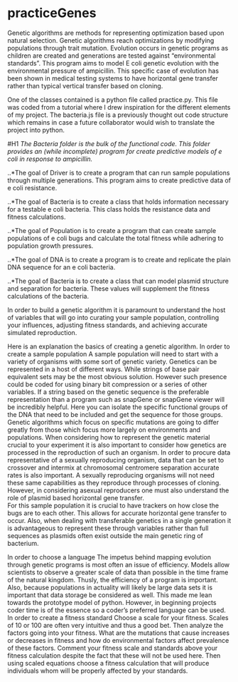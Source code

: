 # practiceGenes
Genetic algorithms are methods for representing optimization based upon natural selection. 
Genetic algorithms reach optimizations by modifying populations through trait mutation.
Evolution occurs in genetic programs as children are created and generations are tested against “environmental standards”. 
This program aims to model E coli genetic evolution with the environmental pressure of ampicillin.
This specific case of evolution has been shown in medical testing systems to have horizontal gene transfer rather than typical vertical transfer based on cloning. 

One of the classes contained is a python file called practice.py. This file was coded from a tutorial  where I drew inspiration for the different elements of my project. The bacteria.js file is a previously thought out code structure which remains in case a future collaborator would wish to translate the project into python. 

#H1 *The Bacteria folder is the bulk of the functional code. This folder provides an (while incomplete) program for create predictive models of e coli in response to ampicillin.*

..*The goal of Driver is to create a program that can run sample populations through multiple generations. This program aims to create predictive data of e coli resistance.

..*The goal of Bacteria is to create a class that holds information necessary for a testable e coli bacteria. This class holds the resistance data and fitness calculations.

..*The goal of Population is to create a program that can create sample populations of e coli bugs and calculate the total fitness while adhering to population growth pressures.

..*The goal of DNA is to create a program is to create and replicate the plain DNA sequence for an e coli bacteria.

..*The goal of Bacteria is to create a class that can model plasmid structure and separation for bacteria. These values will supplement the fitness calculations of the bacteria.

In order to build a genetic algorithm it is paramount to understand the host of variables that will go into curating your sample population, controlling your influences, adjusting fitness standards, and achieving accurate simulated reproduction.  

Here is an explanation the basics of creating a genetic algorithm. 
In order to create a sample population 
A sample population will need to start with a variety of organisms with some sort of genetic variety. 
Genetics can be represented in a host of different ways. While strings of base pair equivalent sets may be the most obvious solution. However such presence could be coded for using binary bit compression or a series of other variables. If a string based on the genetic sequence is the preferable representation than a program such as snapGene or snapGene viewer will be incredibly helpful. Here you can isolate the specific functional groups of the DNA that need to be included and get the sequence for those groups. Genetic algorithms which focus on specific mutations are going to differ greatly from those which focus more largely on environments and populations. When considering how to represent the genetic material crucial to your experiment it is also important to consider how genetics are processed in the reproduction of such an organism. In order to procure data representative of a sexually reproducing organism, data that can be set to crossover and intermix at chromosomal centromere separation accurate rates is also important. A sexually reproducing organisms will not need these same capabilities as they reproduce through processes of cloning. However, in considering asexual reproducers one must also understand the role of plasmid based horizontal gene transfer.  
For this sample population it is crucial to have trackers on how close the bugs are to each other. This allows for accurate horizontal gene transfer to occur. Also, when dealing with transferable genetics in a single generation it is advantageous to represent these through variables rather than full sequences as plasmids often exist outside the main genetic ring of bacterium. 

In order to choose a language 
The impetus behind mapping evolution through genetic programs is most often an issue of efficiency. Models allow scientists to observe a greater scale of data than possible in the time frame of the natural kingdom. Thusly, the efficiency of a program is important. Also, because populations in actuality will likely be large data sets it is important that data storage be considered as well. This made me lean towards the prototype model of python. However, in beginning projects coder time is of the essence so a coder’s preferred language can be used.  
In order to create a fitness standard
Choose a scale for your fitness. Scales of 10 or 100 are often very intuitive and thus a good bet. Then analyze the factors going into your fitness. What are the mutations that cause increases or decreases in fitness and how do environmental factors affect prevalence of these factors. Comment your fitness scale and standards above your fitness calculation despite the fact that these will not be used here. Then using scaled equations choose a fitness calculation that will produce individuals whom will be properly affected by your standards. 

